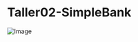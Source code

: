 # Taller02-SimpleBank
![Image](https://raw.github.com/KevinChevez/Taller02-SimpleBank/blob/main/ImagenUser.png)
